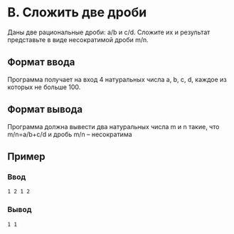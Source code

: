 # B. Сложить две дроби

Даны две рациональные дроби: a/b и c/d. Сложите их и результат представьте в виде несократимой дроби m/n.

## Формат ввода

Программа получает на вход 4 натуральных числа a, b, c, d, каждое из которых не больше 100.

## Формат вывода

Программа должна вывести два натуральных числа m и n такие, что m/n=a/b+c/d и дробь m/n – несократима

## Пример

### Ввод

    1 2 1 2

### Вывод

    1 1
